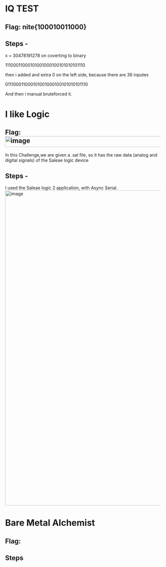 # IQ TEST
## Flag: nite{100010011000}

## Steps - 
x = 30478191278
on coverting to binary

11100011000101001000100101010101110

then i added and extra 0 on the left side, because there are 36 inputes

011100011000101001000100101010101110

And then i manual bruteforced it. 



# I like Logic
## Flag: <img width="643" height="35" alt="image" src="https://github.com/user-attachments/assets/4182f1eb-70b0-4408-8dae-c60f69edaf0e" />

In this Challenge,we are given a .sal file, so it has the raw data (analog and digital signals) of the Saleae logic device
## Steps - 

I used the Saleae logic 2 application, with Async Serial. 
<img width="1906" height="1017" alt="image" src="https://github.com/user-attachments/assets/6de67460-4e5f-4f7b-b9fb-188da00aaca4" />

# Bare Metal Alchemist
## Flag:

## Steps 
